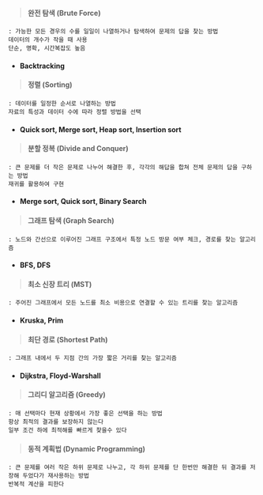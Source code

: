 > #### 완전 탐색 (Brute Force)
    : 가능한 모든 경우의 수를 일일이 나열하거나 탐색하여 문제의 답을 찾는 방법
    데이터의 개수가 작을 때 사용
    단순, 명확, 시간복잡도 높음
- #### Backtracking

> #### 정렬 (Sorting)
    : 데이터를 일정한 순서로 나열하는 방법
    자료의 특성과 데이터 수에 따라 정렬 방법을 선택
- #### Quick sort, Merge sort, Heap sort, Insertion sort

> #### 분할 정복 (Divide and Conquer)
    : 큰 문제를 더 작은 문제로 나누어 해결한 후, 각각의 해답을 합쳐 전체 문제의 답을 구하는 방법
    재귀를 활용하여 구현
- #### Merge sort, Quick sort, Binary Search

> #### 그래프 탐색 (Graph Search)
    : 노드와 간선으로 이루어진 그래프 구조에서 특정 노드 방문 여부 체크, 경로를 찾는 알고리즘
- #### BFS, DFS

> #### 최소 신장 트리 (MST)
    : 주어진 그래프에서 모든 노드를 최소 비용으로 연결할 수 있는 트리를 찾는 알고리즘
- #### Kruska, Prim

> #### 최단 경로 (Shortest Path)
    : 그래프 내에서 두 지점 간의 가장 짧은 거리를 찾는 알고리즘
- #### Dijkstra, Floyd-Warshall
 
> #### 그리디 알고리즘 (Greedy)
    : 매 선택마다 현재 상황에서 가장 좋은 선택을 하는 방법
    항상 최적의 결과를 보장하지 않는다
    일부 조건 하에 최적해를 빠르게 찾을수 있다

> #### 동적 계획법 (Dynamic Programming)
    : 큰 문제를 여러 작은 하위 문제로 나누고, 각 하위 문제를 단 한번만 해결한 뒤 결과를 저장해 두었다가 재사용하는 방법
    반복적 계산을 피한다

